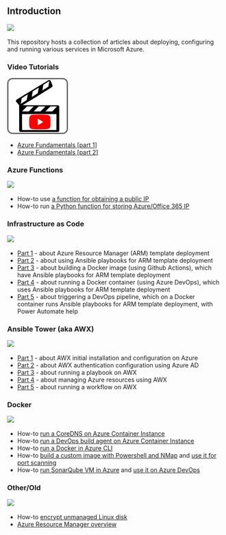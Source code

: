 ## Introduction
![](/images/logos/blog_icon.png)

This repository hosts a collection of articles about deploying, configuring  and running various services in Microsoft Azure.

### Video Tutorials

![](/images/logos/video.png)

* [Azure Fundamentals [part 1]](https://youtu.be/U5qlgZeBZAo)
* [Azure Fundamentals [part 2]](https://youtu.be/ndNf0amiwhk)


### Azure Functions

![](/images/logos/function.png)

* How-to use [a function for obtaining a public IP](/func-get-pip-00#introduction)
* How-to run [a Python function for storing Azure/Office 365 IP](/func-parse-cloud-00#introduction)

### Infrastructure as Code

![](/images/logos/iac.png)

* [Part 1](/iac-00#introduction) - about Azure Resource Manager (ARM) template deployment
* [Part 2](/iac-01#introduction) - about using Ansible playbooks for ARM template deployment
* [Part 3](/iac-02#introduction) - about building a Docker image (using Github Actions), which have Ansible playbooks for ARM template deployment
* [Part 4](/iac-03#introduction) - about running a Docker container (using Azure DevOps), which uses Ansible playbooks for ARM template deployment
* [Part 5](/iac-04#introduction) - about triggering a DevOps pipeline, which on a Docker container runs Ansible playbooks for ARM template deployment, with Power Automate help

### Ansible Tower (aka AWX)

![](/images/logos/awx.png)

* [Part 1](/ansible-tower-00/README.md#introduction) - about AWX initial installation and configuration on Azure
* [Part 2](/ansible-tower-01/README.md#introduction) - about AWX authentication configuration using Azure AD
* [Part 3](/ansible-tower-02/README.md#introduction) - about running a playbook on AWX
* [Part 4](/ansible-tower-03/README.md#introduction) - about managing Azure resources using AWX
* [Part 5](/ansible-tower-04/README.md#introduction) - about running a workflow on AWX

### Docker
![](/images/logos/docker.png)

* How-to [run a CoreDNS on Azure Container Instance](/docker-coredns-00/README.md#introduction)
* How-to [run a DevOps build agent on Azure Container Instance](/devops-docker-build-00/README.md#introduction)
* How-to [run a Docker in Azure CLI](/docker-azure-cli-00/README.md#introduction)
* How-to [build a custom image with Powershell and NMap](/docker-audit-00/README.md#introduction) and [use it for port scanning](/docker-audit-01/README.md#introduction)
* How-to [run SonarQube VM in Azure](/sonarqube-00/README.md#introduction) and [use it on Azure DevOps](/sonarqube-01/README.md#introduction)


### Other/Old
![](/images/logos/other.png)

* How-to [encrypt unmanaged Linux disk](/linux-vm-encryption-101/README.md#introduction)
* [Azure Resource Manager overview](/arm-getting-started/README.md#introduction)
